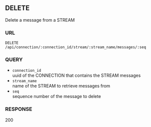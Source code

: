 
## DELETE

Delete a message from a STREAM


### URL

```
DELETE /api/connection/:connection_id/stream/:stream_name/messages/:seq
```


### QUERY

- `connection_id`  
uuid of the CONNECTION that contains the STREAM messages
- `stream_name`  
name of the STREAM to retrieve messages from
- `seq`  
sequence number of the message to delete


### RESPONSE

200